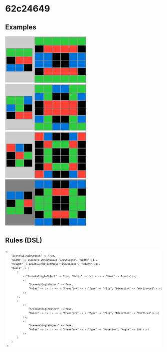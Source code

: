 # 62c24649

## Examples

![ARC examples for 62c24649](examples.png?raw=true)

## Rules (DSL)

![DSL rules for 62c24649](rules.png?raw=true)

